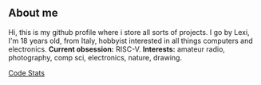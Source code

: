 ## About me
Hi, this is my github profile where i store all sorts of projects.
I go by Lexi, I'm 18 years old, from Italy, hobbyist interested in all things computers and electronics.
**Current obsession:** RISC-V.
**Interests:** amateur radio, photography, comp sci, electronics, nature, drawing.

[Code Stats](https://codestats.net/users/Bassusteur)


<!--
**bassusteur/bassusteur** is a ✨ _special_ ✨ repository because its `README.md` (this file) appears on your GitHub profile.

Here are some ideas to get you started:

- 🔭 I’m currently working on ...
- 🌱 I’m currently learning ...
- 👯 I’m looking to collaborate on ...
- 🤔 I’m looking for help with ...
- 💬 Ask me about ...
- 📫 How to reach me: ...
- 😄 Pronouns: ...
- ⚡ Fun fact: ...
-->
